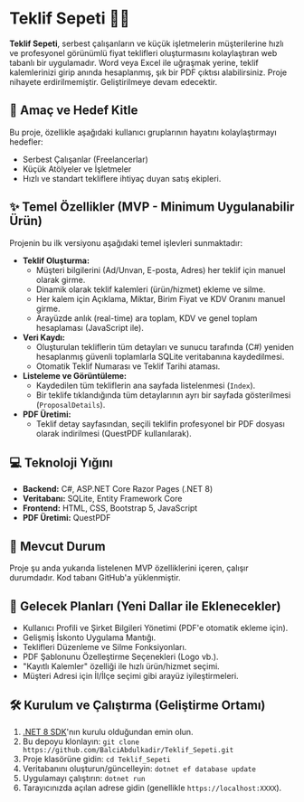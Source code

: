 # Teklif Sepeti 📄🛒

**Teklif Sepeti**, serbest çalışanların ve küçük işletmelerin müşterilerine hızlı ve profesyonel görünümlü fiyat teklifleri oluşturmasını kolaylaştıran web tabanlı bir uygulamadır. Word veya Excel ile uğraşmak yerine, teklif kalemlerinizi girip anında hesaplanmış, şık bir PDF çıktısı alabilirsiniz. Proje nihayete erdirilmemiştir. Geliştirilmeye devam edecektir.

## 🎯 Amaç ve Hedef Kitle

Bu proje, özellikle aşağıdaki kullanıcı gruplarının hayatını kolaylaştırmayı hedefler:
* Serbest Çalışanlar (Freelancerlar)
* Küçük Atölyeler ve İşletmeler
* Hızlı ve standart tekliflere ihtiyaç duyan satış ekipleri.

## ✨ Temel Özellikler (MVP - Minimum Uygulanabilir Ürün)

Projenin bu ilk versiyonu aşağıdaki temel işlevleri sunmaktadır:

* **Teklif Oluşturma:**
    * Müşteri bilgilerini (Ad/Unvan, E-posta, Adres) her teklif için manuel olarak girme.
    * Dinamik olarak teklif kalemleri (ürün/hizmet) ekleme ve silme.
    * Her kalem için Açıklama, Miktar, Birim Fiyat ve KDV Oranını manuel girme.
    * Arayüzde anlık (real-time) ara toplam, KDV ve genel toplam hesaplaması (JavaScript ile).
* **Veri Kaydı:**
    * Oluşturulan tekliflerin tüm detayları ve sunucu tarafında (C#) yeniden hesaplanmış güvenli toplamlarla SQLite veritabanına kaydedilmesi.
    * Otomatik Teklif Numarası ve Teklif Tarihi ataması.
* **Listeleme ve Görüntüleme:**
    * Kaydedilen tüm tekliflerin ana sayfada listelenmesi (`Index`).
    * Bir teklife tıklandığında tüm detaylarının ayrı bir sayfada gösterilmesi (`ProposalDetails`).
* **PDF Üretimi:**
    * Teklif detay sayfasından, seçili teklifin profesyonel bir PDF dosyası olarak indirilmesi (QuestPDF kullanılarak).

## 💻 Teknoloji Yığını

* **Backend:** C#, ASP.NET Core Razor Pages (.NET 8)
* **Veritabanı:** SQLite, Entity Framework Core
* **Frontend:** HTML, CSS, Bootstrap 5, JavaScript
* **PDF Üretimi:** QuestPDF

## 🚧 Mevcut Durum

Proje şu anda yukarıda listelenen MVP özelliklerini içeren, çalışır durumdadır. Kod tabanı GitHub'a yüklenmiştir.

## 🚀 Gelecek Planları (Yeni Dallar ile Eklenecekler)

* Kullanıcı Profili ve Şirket Bilgileri Yönetimi (PDF'e otomatik ekleme için).
* Gelişmiş İskonto Uygulama Mantığı.
* Teklifleri Düzenleme ve Silme Fonksiyonları.
* PDF Şablonunu Özelleştirme Seçenekleri (Logo vb.).
* "Kayıtlı Kalemler" özelliği ile hızlı ürün/hizmet seçimi.
* Müşteri Adresi için İl/İlçe seçimi gibi arayüz iyileştirmeleri.

## 🛠️ Kurulum ve Çalıştırma (Geliştirme Ortamı)

1.  [.NET 8 SDK](https://dotnet.microsoft.com/download/dotnet/8.0)'nın kurulu olduğundan emin olun.
2.  Bu depoyu klonlayın: `git clone https://github.com/BalciAbdulkadir/Teklif_Sepeti.git`
3.  Proje klasörüne gidin: `cd Teklif_Sepeti`
4.  Veritabanını oluşturun/güncelleyin: `dotnet ef database update`
5.  Uygulamayı çalıştırın: `dotnet run`
6.  Tarayıcınızda açılan adrese gidin (genellikle `https://localhost:XXXX`).
